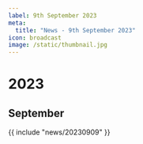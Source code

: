 ```yaml
---
label: 9th September 2023
meta:
  title: "News - 9th September 2023"
icon: broadcast
image: /static/thumbnail.jpg
---
```


# 2023
## September

{{ include "news/20230909" }}